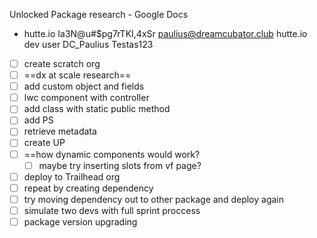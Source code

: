 
Unlocked Package research - Google Docs
- hutte.io
	Ia3N@u#$pg7rTKI,4xSr
	paulius@dreamcubator.club
	hutte.io dev user
	DC_Paulius
	Testas123
- [ ] create scratch org
- [ ] ==dx at scale research==
- [ ] add custom object and fields
- [ ] lwc component with controller
- [ ] add class with static public method
- [ ] add PS
- [ ] retrieve metadata
- [ ] create UP
- [ ] ==how dynamic components would work?
	- [ ] maybe try inserting slots from vf page?
- [ ] deploy to Trailhead org
- [ ] repeat by creating dependency
- [ ] try moving dependency out to other package and deploy again
- [ ] simulate two devs with full sprint proccess
- [ ] package version upgrading